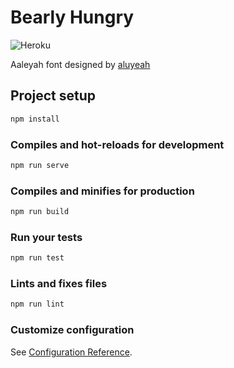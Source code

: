 # Bearly Hungry
![Heroku](https://heroku-badge.herokuapp.com/?app=bearly-hungry&style=flat&svg=1)

Aaleyah font designed by [aluyeah](https://www.1001fonts.com/aaleyah-personal-use-only-font.html?fbclid=IwAR10AN19zfAAD50kOI6t-DQizV066db6t4APalluWQU72tbpArjANSVjehk#styles)

## Project setup
```bash
npm install
```

### Compiles and hot-reloads for development
```bash
npm run serve
```

### Compiles and minifies for production
```bash
npm run build
```

### Run your tests
```bash
npm run test
```

### Lints and fixes files
```bash
npm run lint
```

### Customize configuration
See [Configuration Reference](https://cli.vuejs.org/config/).
